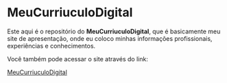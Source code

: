 # MeuCurriuculoDigital

Este aqui é o repositório do **MeuCurriuculoDigital**, que é basicamente meu site de apresentação, onde eu coloco minhas informações profissionais, experiências e conhecimentos.

Você também pode acessar o site através do link:

[MeuCurriuculoDigital](https://meu-curriculo-digital.vercel.app)


